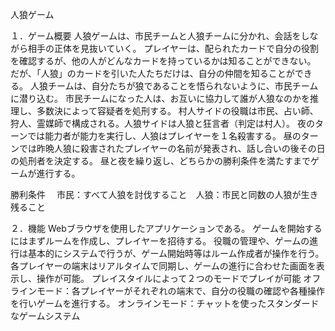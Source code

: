 人狼ゲーム

１．ゲーム概要
人狼ゲームは、市民チームと人狼チームに分かれ、会話をしながら相手の正体を見抜いていく。
プレイヤーは、配られたカードで自分の役割を確認するが、他の人がどんなカードを持っているかは知ることができない。
だが、「人狼」のカードを引いた人たちだけは、自分の仲間を知ることができる。
人狼チームは、自分たちが狼であることを悟られないように、市民チームに潜り込む。
市民チームになった人は、お互いに協力して誰が人狼なのかを推理し、多数決によって容疑者を処刑する。
村人サイドの役職は市民、占い師、狩人、霊媒師で構成される。人狼サイドは人狼と狂言者（判定は村人）。
夜のターンでは能力者が能力を実行し、人狼はプレイヤーを１名殺害する。
昼のターンでは昨晩人狼に殺害されたプレイヤーの名前が発表され、話し合いの後その日の処刑者を決定する。
昼と夜を繰り返し、どちらかの勝利条件を満たすまでゲームが進行する。

勝利条件	　市民：すべて人狼を討伐すること　人狼：市民と同数の人狼が生き残ること

２．機能
Webブラウザを使用したアプリケーションである。
ゲームを開始するにはまずルームを作成し、プレイヤーを招待する。
役職の管理や、ゲームの進行は基本的にシステムで行うが、ゲーム開始時等はルーム作成者が操作を行う。
各プレイヤーの端末はリアルタイムで同期し、ゲームの進行に合わせた画面を表示し、操作が可能。
プレイスタイルによって２つのモードでプレイが可能
オフラインモード：各プレイヤーがそれぞれの端末で、自分の役職の確認や各種操作を行いゲームを進行する。
オンラインモード：チャットを使ったスタンダードなゲームシステム

